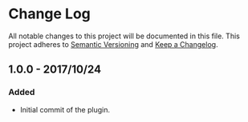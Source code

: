# Change Log

All notable changes to this project will be documented in this file.
This project adheres to [Semantic Versioning](http://semver.org/) and
[Keep a Changelog](http://keepachangelog.com/en/0.3.0/).

## 1.0.0 - 2017/10/24

### Added

* Initial commit of the plugin.